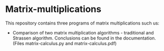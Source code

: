 # Matrix-multiplications
This repository contains three programs of matrix multiplications such us: 

- Comparison of two matrix multiplication algorithms - traditional and Strassen algorithm. Conclusions can be found in the documentation. (Files matrix-calculus.py and matrix-calculus.pdf)
